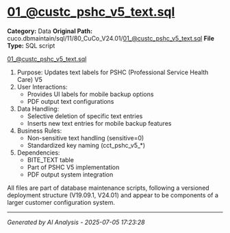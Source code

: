 # 01_@custc_pshc_v5_text.sql

**Category:** Data
**Original Path:** cuco.dbmaintain/sql/11/80_CuCo_V24.01/01_@custc_pshc_v5_text.sql
**File Type:** SQL script

01_@custc_pshc_v5_text.sql
1. Purpose: Updates text labels for PSHC (Professional Service Health Care) V5
2. User Interactions:
   - Provides UI labels for mobile backup options
   - PDF output text configurations
3. Data Handling:
   - Selective deletion of specific text entries
   - Inserts new text entries for mobile backup features
4. Business Rules:
   - Non-sensitive text handling (sensitive=0)
   - Standardized key naming (cct_pshc_v5_*)
5. Dependencies:
   - BITE_TEXT table
   - Part of PSHC V5 implementation
   - PDF output system integration

All files are part of database maintenance scripts, following a versioned deployment structure (V19.09.1, V24.01) and appear to be components of a larger customer configuration system.

---
*Generated by AI Analysis - 2025-07-05 17:23:28*
